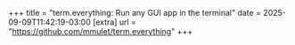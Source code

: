 +++
title = "term.everything: Run any GUI app in the terminal"
date = 2025-09-09T11:42:19-03:00
[extra]
url = "https://github.com/mmulet/term.everything"
+++
